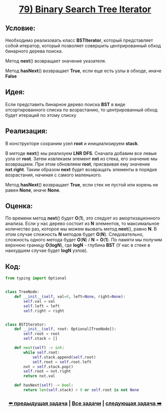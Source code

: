 <div align='center'>
<h1><a href='https://leetcode.com/problems/binary-search-tree-iterator/description/'><strong>79) Binary Search Tree Iterator</strong></a></h1>
</div>

## **Условие:**

Необходимо реализовать класс **BSTIterator**, который представляет собой итератор, который позволяет совершить центрированный обход бинарного дерева поиска.

Метод **next**() возвращает значение указателя.

Метод **hasNext**() возвращает **True**, если еще есть узлы в обходе, иначе **False**

## **Идея:**

Если представить бинарное дерево поиска **BST** в виде отсортированного списка по возрастанию, то центрированный обход будет итераций по этому списку

## **Реализация:**

В конструкторе сохраним узел **root** и инициализируем **stack**.

В методе **next**() мы реализуем **LNR** **DFS**. Сначала добавим все левые узла от **root**. Затем извлекаем элемент **nxt** из стека, его значение мы возвращаем. При этом обновляем **root**, присваивая ему значение **nxt**.**right**. Таким образом **next** будет возвращать элементы в порядке возрастания, начиная с самого маленького.

Метод **hasNext**() возвращает **True**, если стек не пустой или корень не равен **None**, иначе **None**.



## **Оценка:**

По времени метод **next**() будет **O**(**1**), это следует из амортизационного анализа. Если у нас дерево состоит из **N** элементов, то максимальное количество раз, которое мы можем вызвать метод **next**(), равно **N**. В этом случае сложность **N** методов будет **O**(**N**). Следовательно, сложность одного метода будет **O**(**N**) / **N** = **O**(**1**). По памяти мы получим верхнюю границу **O**(**logN**), где **logN** - глубина **BST** (У нас в стеке в наихудшем случае будет **logN** узлов).

## Код:
```python
from typing import Optional


class TreeNode:
    def __init__(self, val=0, left=None, right=None):
        self.val = val
        self.left = left
        self.right = right


class BSTIterator:
    def __init__(self, root: Optional[TreeNode]):
        self.root = root
        self.stack = []

    def next(self) -> int:
        while self.root:
            self.stack.append(self.root)
            self.root = self.root.left
        nxt = self.stack.pop()
        self.root = nxt.right
        return nxt.val

    def hasNext(self) -> bool:
        return len(self.stack) > 0 or self.root is not None

```

<div align='center'><h3><a href='https://github.com/TAskMAster339/PythonAlgorithms/tree/main/78.Binary%20Tree%20Maximum%20Path%20Sum'>⬅️ предыдущая задача</a>&nbsp;|&nbsp;<a href='https://github.com/TAskMAster339/PythonAlgorithms/tree/main/README.md'>Все задачи</a>&nbsp;|&nbsp;<a href='https://github.com/TAskMAster339/PythonAlgorithms/tree/main/80.Count%20Complete%20Tree%20Nodes'>следующая задача ➡️</a></h3></div>